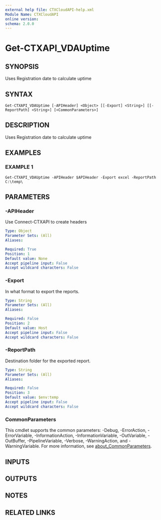 ```yaml
---
external help file: CTXCloudAPI-help.xml
Module Name: CTXCloudAPI
online version:
schema: 2.0.0
---
```


# Get-CTXAPI_VDAUptime

## SYNOPSIS
Uses Registration date to calculate uptime

## SYNTAX

```
Get-CTXAPI_VDAUptime [-APIHeader] <Object> [[-Export] <String>] [[-ReportPath] <String>] [<CommonParameters>]
```

## DESCRIPTION
Uses Registration date to calculate uptime

## EXAMPLES

### EXAMPLE 1
```
Get-CTXAPI_VDAUptime -APIHeader $APIHeader -Export excel -ReportPath C:\temp\
```

## PARAMETERS

### -APIHeader
Use Connect-CTXAPI to create headers

```yaml
Type: Object
Parameter Sets: (All)
Aliases:

Required: True
Position: 1
Default value: None
Accept pipeline input: False
Accept wildcard characters: False
```

### -Export
In what format to export the reports.

```yaml
Type: String
Parameter Sets: (All)
Aliases:

Required: False
Position: 2
Default value: Host
Accept pipeline input: False
Accept wildcard characters: False
```

### -ReportPath
Destination folder for the exported report.

```yaml
Type: String
Parameter Sets: (All)
Aliases:

Required: False
Position: 3
Default value: $env:temp
Accept pipeline input: False
Accept wildcard characters: False
```

### CommonParameters
This cmdlet supports the common parameters: -Debug, -ErrorAction, -ErrorVariable, -InformationAction, -InformationVariable, -OutVariable, -OutBuffer, -PipelineVariable, -Verbose, -WarningAction, and -WarningVariable. For more information, see [about_CommonParameters](http://go.microsoft.com/fwlink/?LinkID=113216).

## INPUTS

## OUTPUTS

## NOTES

## RELATED LINKS

